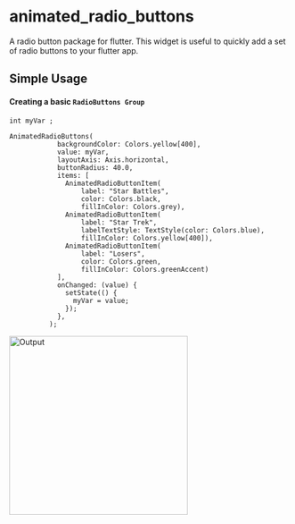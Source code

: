 # animated_radio_buttons

A radio button package for flutter. This widget is useful to quickly add a set of radio buttons to your flutter app.



## Simple Usage

#### Creating a basic `RadioButtons Group`

    
    int myVar ;
    
    AnimatedRadioButtons(
                backgroundColor: Colors.yellow[400],
                value: myVar,
                layoutAxis: Axis.horizontal,
                buttonRadius: 40.0,
                items: [
                  AnimatedRadioButtonItem(
                      label: "Star Battles",
                      color: Colors.black,
                      fillInColor: Colors.grey),
                  AnimatedRadioButtonItem(
                      label: "Star Trek",
                      labelTextStyle: TextStyle(color: Colors.blue),
                      fillInColor: Colors.yellow[400]),
                  AnimatedRadioButtonItem(
                      label: "Losers",
                      color: Colors.green,
                      fillInColor: Colors.greenAccent)
                ],
                onChanged: (value) {
                  setState(() {
                    myVar = value;
                  });
                },
              );

<p>
  <img width="320px" alt="Output" src="https://raw.githubusercontent.com/srihariash999/animated_radio_buttons/master/Screnshots/gif.gif"/>

</p>

